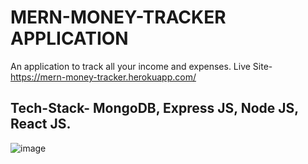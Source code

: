 # MERN-MONEY-TRACKER APPLICATION
An application to track all your income and expenses.
Live Site-https://mern-money-tracker.herokuapp.com/

## Tech-Stack- MongoDB, Express JS, Node JS, React JS.

![image](https://user-images.githubusercontent.com/55393534/212351766-48477692-dee1-404b-96a6-184433e1778b.png)
